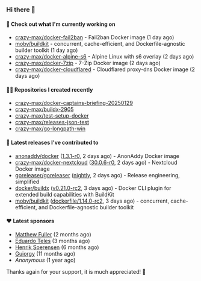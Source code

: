 ### Hi there 👋

#### 👷 Check out what I'm currently working on

- [crazy-max/docker-fail2ban](https://github.com/crazy-max/docker-fail2ban) - Fail2ban Docker image (1 day ago)
- [moby/buildkit](https://github.com/moby/buildkit) - concurrent, cache-efficient, and Dockerfile-agnostic builder toolkit (1 day ago)
- [crazy-max/docker-alpine-s6](https://github.com/crazy-max/docker-alpine-s6) - Alpine Linux with s6 overlay (2 days ago)
- [crazy-max/docker-7zip](https://github.com/crazy-max/docker-7zip) - 7-Zip Docker image (2 days ago)
- [crazy-max/docker-cloudflared](https://github.com/crazy-max/docker-cloudflared) - Cloudflared proxy-dns Docker image (2 days ago)

#### 👨‍💻 Repositories I created recently

- [crazy-max/docker-captains-briefing-20250129](https://github.com/crazy-max/docker-captains-briefing-20250129)
- [crazy-max/buildx-2905](https://github.com/crazy-max/buildx-2905)
- [crazy-max/test-setup-docker](https://github.com/crazy-max/test-setup-docker)
- [crazy-max/releases-json-test](https://github.com/crazy-max/releases-json-test)
- [crazy-max/go-longpath-win](https://github.com/crazy-max/go-longpath-win)

#### 🚀 Latest releases I've contributed to

- [anonaddy/docker](https://github.com/anonaddy/docker) ([1.3.1-r0](https://github.com/anonaddy/docker/releases/tag/1.3.1-r0), 2 days ago) - AnonAddy Docker image
- [crazy-max/docker-nextcloud](https://github.com/crazy-max/docker-nextcloud) ([30.0.6-r0](https://github.com/crazy-max/docker-nextcloud/releases/tag/30.0.6-r0), 2 days ago) - Nextcloud Docker image
- [goreleaser/goreleaser](https://github.com/goreleaser/goreleaser) ([nightly](https://github.com/goreleaser/goreleaser/releases/tag/nightly), 2 days ago) - Release engineering, simplified
- [docker/buildx](https://github.com/docker/buildx) ([v0.21.0-rc2](https://github.com/docker/buildx/releases/tag/v0.21.0-rc2), 3 days ago) - Docker CLI plugin for extended build capabilities with BuildKit
- [moby/buildkit](https://github.com/moby/buildkit) ([dockerfile/1.14.0-rc2](https://github.com/moby/buildkit/releases/tag/dockerfile/1.14.0-rc2), 3 days ago) - concurrent, cache-efficient, and Dockerfile-agnostic builder toolkit

#### ❤️ Latest sponsors
- [Matthew Fuller](https://github.com/mathematics333) (2 months ago)
- [Eduardo Teles](https://github.com/eduardoteles17) (3 months ago)
- [Henrik Soerensen](https://github.com/hsoerensen) (6 months ago)
- [Guiorgy](https://github.com/Guiorgy) (11 months ago)
- _Anonymous_ (1 year ago)

Thanks again for your support, it is much appreciated! 🙏
